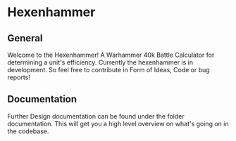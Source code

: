 # Hexenhammer 

## General
Welcome to the Hexenhammer! A Warhammer 40k Battle Calculator for determining a unit's efficiency.
Currently the hexenhammer is in development. So feel free to contribute in Form of Ideas, Code or bug reports!

## Documentation
Further Design documentation can be found under the folder documentation.
This will get you a high level overview on what's going on in the codebase.


